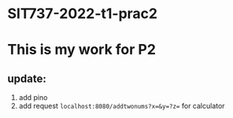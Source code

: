 # SIT737-2022-t1-prac2
# This is my work for P2

## update:
1. add pino
2. add request `localhost:8080/addtwonums?x=&y=?z=` for calculator